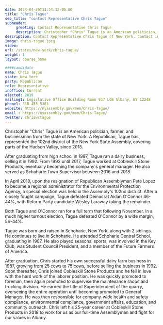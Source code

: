 ```yaml
---
date: 2024-04-26T11:54:12-05:00
title: "Chris Tague"
seo_title: "contact Representative Chris Tague"
subheader:
     greeting: Contact Representative Chris Tague
     description: Christopher "Chris" Tague is an American politician, farmer, and businessman from the state of New York. A Republican, Tague has represented the 102nd district of the New York State Assembly, covering parts of the Hudson Valley, since 2018.
description: Contact Representative Chris Tague of New York. Contact information for Chris Tague includes email address, phone number, and mailing address.
image: chris-tague.jpeg
video:
url: /states/new-york/chris-tague/
weight: 1
layout: course_home

####candidate
name: Chris Tague
state: New York
party: Republican
role: Representative
inoffice: Current
elected: 2019
mailing1: Legislative Office Building Room 937 LOB Albany, NY 12248
phone1: 518-455-5363
website: https://nyassembly.gov/mem/Chris-Tague/
email : https://nyassembly.gov/mem/Chris-Tague/
twitter: chriswctague
---
```

Christopher "Chris" Tague is an American politician, farmer, and businessman from the state of New York. A Republican, Tague has represented the 102nd district of the New York State Assembly, covering parts of the Hudson Valley, since 2018.

After graduating from high school in 1987, Tague ran a dairy business, selling it in 1992. From 1992 until 2017, Tague worked at Cobleskill Stone Products, eventually becoming the company's general manager. He also served as Schoharie Town Supervisor between 2016 and 2018.

In April 2018, upon the resignation of Republican Assemblyman Pete Lopez to become a regional administrator for the Environmental Protection Agency, a special election was held in the Assembly's 102nd district. After a closely fought campaign, Tague defeated Democrat Aidan O'Connor 46-44%, with Reform Party candidate Wesley Laraway taking the remainder.

Both Tague and O'Connor ran for a full term that following November. In a much higher turnout election, Tague defeated O'Connor by a wide margin, 56-44%.

Tague was born and raised in Schoharie, New York, along with 2 siblings. He continues to live in Schoharie. He attended Schoharie Central School, graduating in 1987. He also played seasonal sports, was involved in the Key Club, was Student Council President, and a member of the Future Farmers of America.

After graduation, Chris started his own successful dairy farm business in 1987, growing from 25 cows to 75 cows, before selling the business in 1992. Soon thereafter, Chris joined Cobleskill Stone Products and he fell in love with the hard work of the laborer position. He was quickly promoted to foreman, then again promoted to supervise the maintenance shops and trucking division. He earned the title of Superintendent of the quarry, overseeing the entire operation until becoming promoted to General Manager. He was then responsible for company-wide health and safety compliance, environmental compliance, government affairs, education, and community outreach. Chris left his 25-year career at Cobleskill Stone Products in 2018 to work for us as our full-time Assemblyman and fight for our values in Albany.
